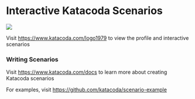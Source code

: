 # Interactive Katacoda Scenarios

[![](http://shields.katacoda.com/katacoda/logo1979/count.svg)](https://www.katacoda.com/logo1979 "Get your profile on Katacoda.com")

Visit https://www.katacoda.com/logo1979 to view the profile and interactive scenarios

### Writing Scenarios
Visit https://www.katacoda.com/docs to learn more about creating Katacoda scenarios

For examples, visit https://github.com/katacoda/scenario-example
